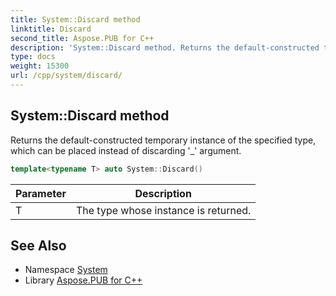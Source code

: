 ```yaml
---
title: System::Discard method
linktitle: Discard
second_title: Aspose.PUB for C++
description: 'System::Discard method. Returns the default-constructed temporary instance of the specified type, which can be placed instead of discarding ''_'' argument in C++.'
type: docs
weight: 15300
url: /cpp/system/discard/
---
```

## System::Discard method


Returns the default-constructed temporary instance of the specified type, which can be placed instead of discarding '_' argument.

```cpp
template<typename T> auto System::Discard()
```


| Parameter | Description |
| --- | --- |
| T | The type whose instance is returned. |

## See Also

* Namespace [System](../)
* Library [Aspose.PUB for C++](../../)

